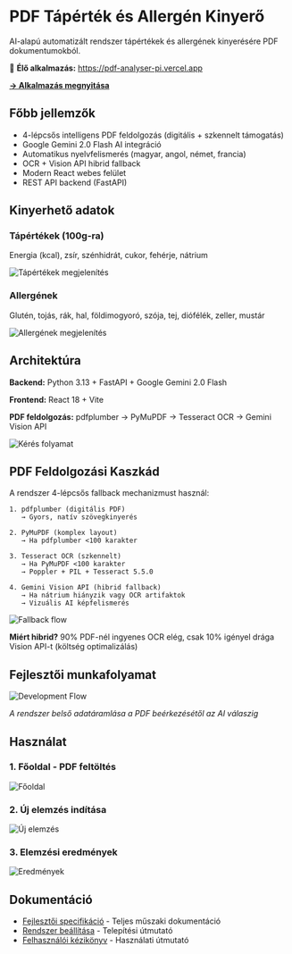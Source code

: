 # PDF Tápérték és Allergén Kinyerő

AI-alapú automatizált rendszer tápértékek és allergének kinyerésére PDF dokumentumokból.

🚀 **Élő alkalmazás:** https://pdf-analyser-pi.vercel.app

**[→ Alkalmazás megnyitása](https://pdf-analyser-pi.vercel.app)**

## Főbb jellemzők

- 4-lépcsős intelligens PDF feldolgozás (digitális + szkennelt támogatás)
- Google Gemini 2.0 Flash AI integráció
- Automatikus nyelvfelismerés (magyar, angol, német, francia)
- OCR + Vision API hibrid fallback
- Modern React webes felület
- REST API backend (FastAPI)

## Kinyerhető adatok

### Tápértékek (100g-ra)
Energia (kcal), zsír, szénhidrát, cukor, fehérje, nátrium

![Tápértékek megjelenítés](Docs/nutrition.png)

### Allergének
Glutén, tojás, rák, hal, földimogyoró, szója, tej, diófélék, zeller, mustár

![Allergének megjelenítés](Docs/allergenes.png)

## Architektúra

**Backend:** Python 3.13 + FastAPI + Google Gemini 2.0 Flash

**Frontend:** React 18 + Vite

**PDF feldolgozás:** pdfplumber → PyMuPDF → Tesseract OCR → Gemini Vision API

![Kérés folyamat](Docs/request_flow.png)

## PDF Feldolgozási Kaszkád

A rendszer 4-lépcsős fallback mechanizmust használ:

```
1. pdfplumber (digitális PDF)
   → Gyors, natív szövegkinyerés
   
2. PyMuPDF (komplex layout)
   → Ha pdfplumber <100 karakter
   
3. Tesseract OCR (szkennelt)
   → Ha PyMuPDF <100 karakter
   → Poppler + PIL + Tesseract 5.5.0
   
4. Gemini Vision API (hibrid fallback)
   → Ha nátrium hiányzik vagy OCR artifaktok
   → Vizuális AI képfelismerés
```

![Fallback flow](Docs/fallbackflow.png)

**Miért hibrid?** 90% PDF-nél ingyenes OCR elég, csak 10% igényel drága Vision API-t (költség optimalizálás)

## Fejlesztői munkafolyamat

![Development Flow](Docs/dev_flow.png)

*A rendszer belső adatáramlása a PDF beérkezésétől az AI válaszig*

## Használat

### 1. Főoldal - PDF feltöltés

![Főoldal](Docs/main_page.png)

### 2. Új elemzés indítása

![Új elemzés](Docs/new_analysis.png)

### 3. Elemzési eredmények

![Eredmények](Docs/analysis_result.png)


## Dokumentáció

- [Fejlesztői specifikáció](Docs/Fejlesztoi%20specifikacio.md) - Teljes műszaki dokumentáció
- [Rendszer beállítása](Docs/Rendszer_beallitasa.md) - Telepítési útmutató
- [Felhasználói kézikönyv](Docs/Felhasznaloi_kezikony.md) - Használati útmutató


